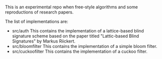This is an experimental repo when free-style algorithms and some reproductions of research papers.

The list of implementations are:
- src/auth
This contains the implementation of a lattice-based blind signature scheme based on the paper titled "Lattic-based Blind Signatures" by Markus Riickert.
- src/bloomfilter
This contains the implementation of a simple bloom filter.
- src/cuckoofilter
This contains the implementation of a cuckoo filter.
